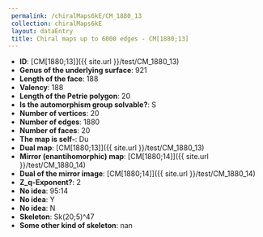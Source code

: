 ```yaml
--- 
 permalink: /chiralMaps6kE/CM_1880_13 
 collection: chiralMaps6kE
 layout: dataEntry
 title: Chiral maps up to 6000 edges - CM[1880;13]
---
```


- **ID**: [CM[1880;13]]({{ site.url }}/test/CM_1880_13)
- **Genus of the underlying surface**: 921
- **Length of the face**: 188
- **Valency**: 188
- **Length of the Petrie polygon**: 20
- **Is the automorphism group solvable?**: S
- **Number of vertices**: 20
- **Number of edges**: 1880
- **Number of faces**: 20
- **The map is self-**: Du
- **Dual map**: [CM[1880;13]]({{ site.url }}/test/CM_1880_13)
- **Mirror (enantihomorphic) map**: [CM[1880;14]]({{ site.url }}/test/CM_1880_14)
- **Dual of the mirror image**: [CM[1880;14]]({{ site.url }}/test/CM_1880_14)
- **Z_q-Exponent?**: 2
- **No idea**:  95:14
- **No idea**: Y
- **No idea**: N
- **Skeleton**: Sk(20;5)^47
- **Some other kind of skeleton**: nan
